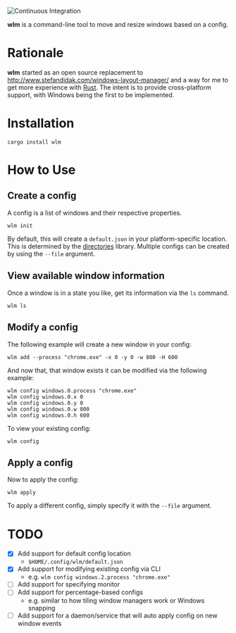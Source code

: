 ![Continuous Integration](https://github.com/erichschroeter/window-layout-manager/workflows/Continuous%20Integration/badge.svg)

**wlm** is a command-line tool to move and resize windows based on a config.

# Rationale

**wlm** started as an open source replacement to http://www.stefandidak.com/windows-layout-manager/ and a way for me to get more experience with [Rust](https://www.rust-lang.org/).
The intent is to provide cross-platform support, with Windows being the first to be implemented.

# Installation

    cargo install wlm

# How to Use

## Create a config

A config is a list of windows and their respective properties.

    wlm init

By default, this will create a `default.json` in your platform-specific location.
This is determined by the [directories](https://crates.io/crates/directories) library.
Multiple configs can be created by using the `--file` argument.

## View available window information

Once a window is in a state you like, get its information via the `ls` command.

    wlm ls

## Modify a config

The following example will create a new window in your config:

    wlm add --process "chrome.exe" -x 0 -y 0 -w 800 -H 600

And now that, that window exists it can be modified via the following example:

    wlm config windows.0.process "chrome.exe"
    wlm config windows.0.x 0
    wlm config windows.0.y 0
    wlm config windows.0.w 800
    wlm config windows.0.h 600

To view your existing config:

    wlm config

## Apply a config

Now to apply the config:

    wlm apply

To apply a different config, simply specify it with the `--file` argument.

# TODO

- [x] Add support for default config location
    - `$HOME/.config/wlm/default.json`
- [x] Add support for modifying existing config via CLI
    - e.g. `wlm config windows.2.process "chrome.exe"`
- [ ] Add support for specifying monitor
- [ ] Add support for percentage-based configs
    - e.g. similar to how tiling window managers work or Windows snapping
- [ ] Add support for a daemon/service that will auto apply config on new window events
